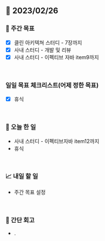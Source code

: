 ## 📅 2023/02/26


### 👏 주간 목표

- [x] 클린 아키텍쳐 스터디 - 7장까지
- [x] 사내 스터디 - 개발 및 리뷰
- [x] 사내 스터디 - 이펙티브 자바 item9까지

<br/>

### 일일 목표 체크리스트(어제 정한 목표)

- [x] 휴식

<br/>

### 💯 오늘 한 일

- 사내 스터디 - 이펙티브자바 item12까지
- 휴식

<br/>

### 📈 내일 할 일

- 주간 목표 설정
  
<br/>

### 🤔 간단 회고

- .
 
